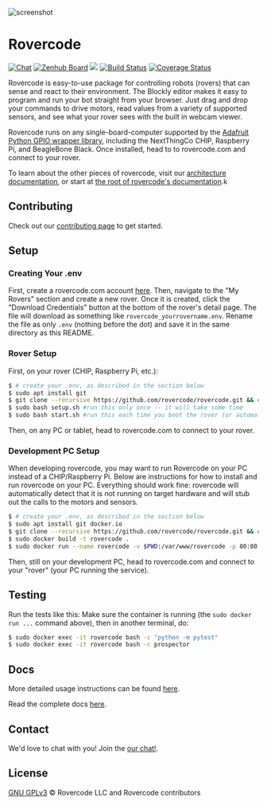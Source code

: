 ![screenshot](https://i.imgur.com/BSzTTkF.png)

# Rovercode

[![Chat](https://img.shields.io/badge/chat-developer-brightgreen.svg?style=flat)](https://rovercode.zulip.com)
[![Zenhub Board](https://img.shields.io/badge/board-zenhub-purple.svg?style=flat)](https://app.zenhub.com/workspaces/rovercode-development-5c7e819df524621425116d03/boards)
[![](https://images.microbadger.com/badges/image/cabarnes/rovercode.svg)](https://microbadger.com/images/cabarnes/rovercode)
[![Build Status](https://travis-ci.org/rovercode/rovercode.svg?branch=development)](https://travis-ci.org/rovercode/rovercode)
[![Coverage Status](https://coveralls.io/repos/github/rovercode/rovercode/badge.svg)](https://coveralls.io/github/rovercode/rovercode)

Rovercode is easy-to-use package for controlling robots (rovers) that can sense and react to their environment. The Blockly editor makes it easy to program and run your bot straight from your browser. Just drag and drop your commands to drive motors, read values from a variety of supported sensors, and see what your rover sees with the built in webcam viewer.

Rovercode runs on any single-board-computer supported by the [Adafruit Python GPIO wrapper library](https://github.com/adafruit/Adafruit_Python_GPIO), including the NextThingCo CHIP, Raspberry Pi, and BeagleBone Black. Once installed, head to to rovercode.com and connect to your rover.

To learn about the other pieces of rovercode, visit our [architecture documentation](https://contributor-docs.rovercode.com/architecture.html), or start at [the root of rovercode's documentation](https://contributor-docs.rovercode.com).k

## Contributing
Check out our [contributing page](http://rovercode.readthedocs.io/en/latest/contribute.html) to get started.

## Setup

### Creating Your .env
First, create a rovercode.com account [here](https://rovercode.com/accounts/signup/). Then, navigate to the "My Rovers" section and
create a new rover. Once it is created, click the "Download Credentials" button at the bottom of the rover's detail page. The file
will download as something like `rovercode_yourrovername.env`. Rename the file as only `.env` (nothing before the dot) and save it in the same directory as this README.

### Rover Setup
First, on your rover (CHIP, Raspberry Pi, etc.):
```bash
$ # create your .env, as described in the section below
$ sudo apt install git
$ git clone --recursive https://github.com/rovercode/rovercode.git && cd rovercode
$ sudo bash setup.sh #run this only once -- it will take some time
$ sudo bash start.sh #run this each time you boot the rover (or automatically start if chosen in setup)
```
Then, on any PC or tablet, head to rovercode.com to connect to your rover.

### Development PC Setup
When developing rovercode, you may want to run Rovercode on your PC instead of a CHIP/Raspberry Pi. Below are instructions for how to install and run rovercode on your PC. Everything should work fine: rovercode will automatically detect that it is not running on target hardware and will stub out the calls to the motors and sensors.

```bash
$ # create your .env, as described in the section below
$ sudo apt install git docker.io
$ git clone --recursive https://github.com/rovercode/rovercode.git && cd rovercode
$ sudo docker build -t rovercode .
$ sudo docker run --name rovercode -v $PWD:/var/www/rovercode -p 80:80 -d rovercode

```
Then, still on your development PC, head to rovercode.com and connect to your "rover" (your PC running the service).

## Testing
Run the tests like this:
Make sure the container is running (the `sudo docker run ...` command above), then in another terminal, do:
```bash
$ sudo docker exec -it rovercode bash -c "python -m pytest"
$ sudo docker exec -it rovercode bash -c prospector

```

## Docs
More detailed usage instructions can be found [here](https://contributor-docs.rovercode.com/rovercode/development/index.html).

Read the complete docs [here](https://contributor-docs.rovercode.com).

## Contact

We'd love to chat with you! Join the [our chat!](https://rovercode.zulipchat.com).

## License
[GNU GPLv3](license) © Rovercode LLC and Rovercode contributors
